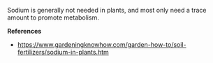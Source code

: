 Sodium is generally not needed in plants, and most only need a trace amount to promote metabolism.

**References**

- https://www.gardeningknowhow.com/garden-how-to/soil-fertilizers/sodium-in-plants.htm